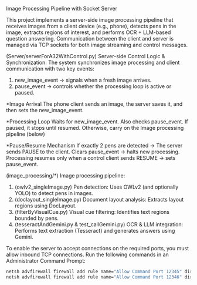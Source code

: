 Image Processing Pipeline with Socket Server

This project implements a server-side image processing pipeline that receives images from a client device (e.g., phone), detects pens in the image, extracts regions of interest, and performs OCR + LLM-based question answering. Communication between the client and server is managed via TCP sockets for both image streaming and control messages.

(Server/serverForA32WithControl.py) Server-side Control Logic & Synchronization:
The system synchronizes image processing and client communication with two key events:
1. new_image_event -> signals when a fresh image arrives.
2. pause_event -> controls whether the processing loop is active or paused.

*Image Arrival
The phone client sends an image, the server saves it, and then sets the new_image_event.

*Processing Loop
Waits for new_image_event.
Also checks pause_event. If paused, it stops until resumed.
Otherwise, carry on the Image processing pipeline (below)

*Pause/Resume Mechanism
If exactly 2 pens are detected ->
The server sends PAUSE to the client.
Clears pause_event -> halts new processing.
Processing resumes only when a control client sends RESUME -> sets pause_event.

(image_processing/*) Image processing pipeline:
1. (owlv2_singleImage.py) Pen detection: Uses OWLv2 (and optionally YOLO) to detect pens in images.
2. (doclayout_singleImage.py) Document layout analysis: Extracts layout regions using DocLayout.
3. (filterByVisualCue.py) Visual cue filtering: Identifies text regions bounded by pens.
4. (tesseractAndGemini.py & test_callGemini.py) OCR & LLM integration: Performs text extraction (Tesseract) and generates answers using Gemini.

To enable the server to accept connections on the required ports, you must allow inbound TCP connections. Run the following commands in an Administrator Command Prompt:

```cmd
netsh advfirewall firewall add rule name="Allow Command Port 12345" dir=in action=allow protocol=TCP localport=12345
netsh advfirewall firewall add rule name="Allow Command Port 12346" dir=in action=allow protocol=TCP localport=12346

